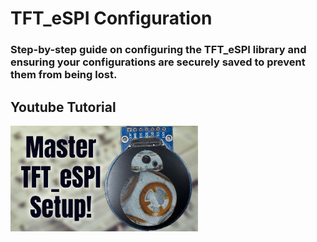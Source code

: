 # TFT_eSPI Configuration

### Step-by-step guide on configuring the TFT_eSPI library and ensuring your configurations are securely saved to prevent them from being lost.

## Youtube Tutorial
[<img src="https://github.com/thelastoutpostworkshop/images/blob/main/tft_eSPI%20Configuration_1.png" width="300">](https://youtu.be/6lLlKY5U77w)